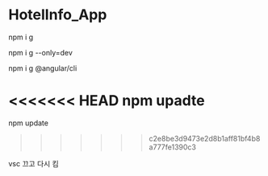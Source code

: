 # HotelInfo_App


npm i g

npm i g --only=dev

npm i g @angular/cli

<<<<<<< HEAD
npm upadte
=======
npm update
>>>>>>> c2e8be3d9473e2d8b1aff81bf4b8a777fe1390c3

vsc 끄고 다시 킴
